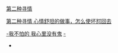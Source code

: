
[第二种寻情](https://github.com/7900ms/000nottheater_deserted_systemlibrary/blob/master/supplementary/term-和与战-(安世不需)破坏氛围(或打起来).md)

[第二种寻情 心情舒坦的做事，怎么使坏怼回去](https://github.com/7900ms/000nottheater_deserted_forfindingmore/blob/master/self-doittrulySTAR/README.md)

[-我不怕的 我心里没有鬼](https://twitter.com/Arianaworldupd2/status/861191647039803392)
[-](https://twitter.com/Judgment/status/856159644821147649)

-
